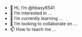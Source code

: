 - 👋 Hi, I’m @hbasy6541
- 👀 I’m interested in ...
- 🌱 I’m currently learning ...
- 💞️ I’m looking to collaborate on ...
- 📫 How to reach me ...

<!---
hbasy6541/hbasy6541 is a ✨ special ✨ repository because its `README.md` (this file) appears on your GitHub profile.
You can click the Preview link to take a look at your changes.
--->
